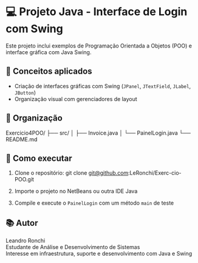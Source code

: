 
# 💻 Projeto Java - Interface de Login com Swing

Este projeto inclui exemplos de Programação Orientada a Objetos (POO) e interface gráfica com Java Swing. 


## 🧠 Conceitos aplicados

- Criação de interfaces gráficas com Swing (`JPanel`, `JTextField`, `JLabel`, `JButton`)
- Organização visual com gerenciadores de layout

## 📁 Organização

Exercicio4POO/
├── src/
│   ├── Invoice.java
│   └── PainelLogin.java
└── README.md

## 🚀 Como executar

1. Clone o repositório:
   git clone git@github.com:LeRonchi/Exerc-cio-POO.git

2. Importe o projeto no NetBeans ou outra IDE Java

3. Compile e execute o `PainelLogin` com um método `main` de teste

## 📚 Autor

Leandro Ronchi  
Estudante de Análise e Desenvolvimento de Sistemas  
Interesse em infraestrutura, suporte e desenvolvimento com Java e Swing

